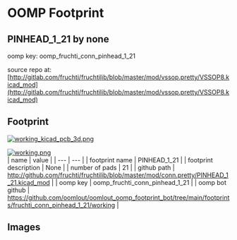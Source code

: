 # OOMP Footprint  
## PINHEAD_1_21  by none  
  
oomp key: oomp_fruchti_conn_pinhead_1_21  
  
source repo at: [http://gitlab.com/fruchti/fruchtilib/blob/master/mod/vssop.pretty/VSSOP8.kicad_mod](http://gitlab.com/fruchti/fruchtilib/blob/master/mod/vssop.pretty/VSSOP8.kicad_mod)  
## Footprint  
  
[![working_kicad_pcb_3d.png](working_kicad_pcb_3d_600.png)](working_kicad_pcb_3d.png)  
  
[![working.png](working_600.png)](working.png)  
| name | value | 
| --- | --- | 
| footprint name | PINHEAD_1_21 | 
| footprint description | None | 
| number of pads | 21 | 
| github path | http://github.com/fruchti/fruchtilib/blob/master/mod/conn.pretty/PINHEAD_1_21.kicad_mod | 
| oomp key | oomp_fruchti_conn_pinhead_1_21 | 
| oomp bot github | https://github.com/oomlout/oomlout_oomp_footprint_bot/tree/main/footprints/fruchti_conn_pinhead_1_21/working | 
## Images  
